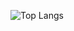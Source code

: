 ![Top Langs](https://github-readme-stats.vercel.app/api/top-langs/?username=Potatocat123&layout=compact)

